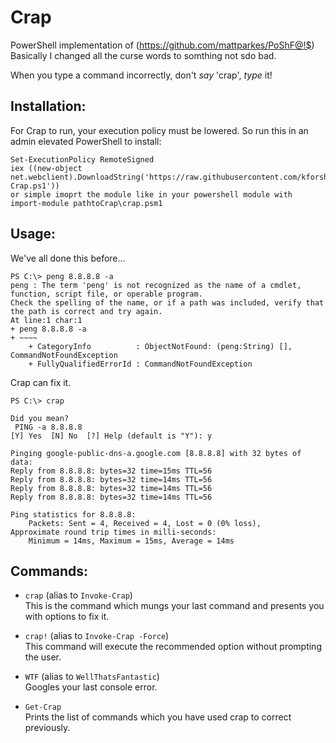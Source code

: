 # Crap
PowerShell implementation of  (https://github.com/mattparkes/PoShF@!$)
Basically I changed all the curse words to somthing not sdo bad.

When you type a command incorrectly, don't _say_ 'crap', _type_ it!

## Installation:

For Crap to run, your execution policy must be lowered. So run this in an admin elevated PowerShell to install:

	Set-ExecutionPolicy RemoteSigned
	iex ((new-object net.webclient).DownloadString('https://raw.githubusercontent.com/kforshey/crap/master/Install-Crap.ps1'))
	or simple imoprt the module like in your powershell module with import-module pathtoCrap\crap.psm1

## Usage:

We've all done this before...

	PS C:\> peng 8.8.8.8 -a
	peng : The term 'peng' is not recognized as the name of a cmdlet, function, script file, or operable program.
	Check the spelling of the name, or if a path was included, verify that the path is correct and try again.
	At line:1 char:1
	+ peng 8.8.8.8 -a
	+ ~~~~
		+ CategoryInfo          : ObjectNotFound: (peng:String) [], CommandNotFoundException
		+ FullyQualifiedErrorId : CommandNotFoundException

Crap can fix it.

	PS C:\> crap

	Did you mean?
	 PING -a 8.8.8.8
	[Y] Yes  [N] No  [?] Help (default is "Y"): y

	Pinging google-public-dns-a.google.com [8.8.8.8] with 32 bytes of data:
	Reply from 8.8.8.8: bytes=32 time=15ms TTL=56
	Reply from 8.8.8.8: bytes=32 time=14ms TTL=56
	Reply from 8.8.8.8: bytes=32 time=14ms TTL=56
	Reply from 8.8.8.8: bytes=32 time=14ms TTL=56

	Ping statistics for 8.8.8.8:
		Packets: Sent = 4, Received = 4, Lost = 0 (0% loss),
	Approximate round trip times in milli-seconds:
		Minimum = 14ms, Maximum = 15ms, Average = 14ms

## Commands:

- `crap` (alias to `Invoke-Crap`)  
This is the command which mungs your last command and presents you with options to fix it.

- `crap!` (alias to `Invoke-Crap -Force`)  
This command will execute the recommended option without prompting the user.

- `WTF` (alias to `WellThatsFantastic`)  
Googles your last console error.

- `Get-Crap`  
Prints the list of commands which you have used crap to correct previously.
